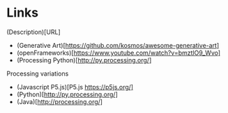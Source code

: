 # Links
(Description)[URL]

* (Generative Art)[https://github.com/kosmos/awesome-generative-art]
* (openFrameworks)[https://www.youtube.com/watch?v=bmztlO9_Wvo]
* (Processing Python)[http://py.processing.org/]

Processing variations

* (Javascript P5.js)[P5.js https://p5js.org/]
* (Python)[http://py.processing.org/]
* (Java)[http://processing.org/]



